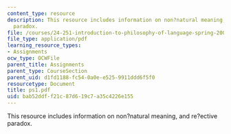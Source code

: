 ```yaml
---
content_type: resource
description: This resource includes information on non?natural meaning, and re?ective
  paradox.
file: /courses/24-251-introduction-to-philosophy-of-language-spring-2006/bab52ddff21c87d619c7a35c4226e155_ps1.pdf
file_type: application/pdf
learning_resource_types:
- Assignments
ocw_type: OCWFile
parent_title: Assignments
parent_type: CourseSection
parent_uid: d1fd1188-fc54-0a0e-e525-9911ddd6f5f0
resourcetype: Document
title: ps1.pdf
uid: bab52ddf-f21c-87d6-19c7-a35c4226e155
---
```

This resource includes information on non?natural meaning, and re?ective paradox.

